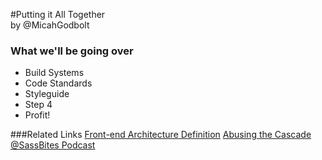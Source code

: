 #Putting it All Together<br>by @MicahGodbolt


### What we'll be going over
- Build Systems
- Code Standards
- Styleguide
- Step 4
- Profit!

###Related Links
[Front-end Architecture Definition](https://github.com/micahgodbolt/front-end-architecture)
[Abusing the Cascade](http://www.phase2technology.com/blog/used-and-abused-css-inheritance-and-our-misuse-of-the-cascade/)
[@SassBites Podcast](https://www.youtube.com/user/sassbites)
